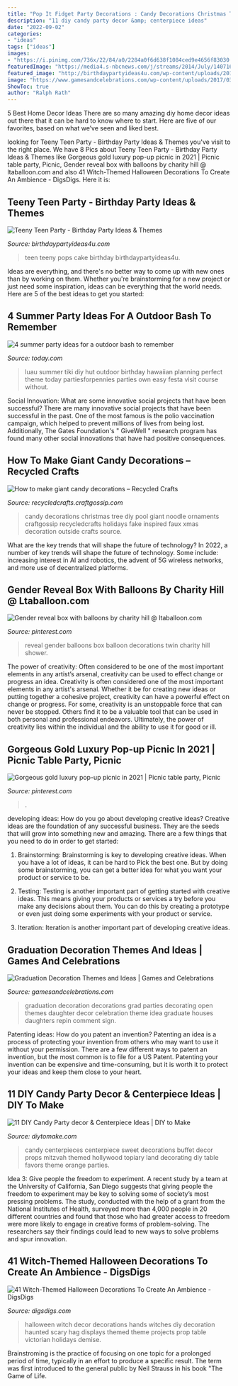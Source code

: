 ```yaml
---
title: "Pop It Fidget Party Decorations : Candy Decorations Christmas Tree Diy Pool Giant Noodle Ornaments Craftgossip Recycledcrafts Holidays Fake Inspired Faux Xmas Decoration Outside Crafts Source"
description: "11 diy candy party decor &amp; centerpiece ideas"
date: "2022-09-02"
categories:
- "ideas"
tags: ["ideas"]
images:
- "https://i.pinimg.com/736x/22/84/a0/2284a0f6d638f1084ced9e4656f83030.jpg"
featuredImage: "https://media4.s-nbcnews.com/j/streams/2014/July/140716/1D274906374899-tiki.fit-760w.jpg"
featured_image: "http://birthdaypartyideas4u.com/wp-content/uploads/2016/10/Teeny-Teen-Party-Cake-Pops.jpg"
image: "https://www.gamesandcelebrations.com/wp-content/uploads/2017/03/Graduation-Decorations-1024x768.jpg"
ShowToc: true
author: "Ralph Rath"
---
```



5 Best Home Decor Ideas
There are so many amazing diy home decor ideas out there that it can be hard to know where to start. Here are five of our favorites, based on what we’ve seen and liked best.

	

		
looking for Teeny Teen Party - Birthday Party Ideas &amp; Themes you've visit to the right place. We have 8 Pics about Teeny Teen Party - Birthday Party Ideas &amp; Themes like Gorgeous gold luxury pop-up picnic in 2021 | Picnic table party, Picnic, Gender reveal box with balloons by charity hill @ ltaballoon.com and also 41 Witch-Themed Halloween Decorations To Create An Ambience - DigsDigs. Here it is:
		
    
## Teeny Teen Party - Birthday Party Ideas &amp; Themes

<img loading=lazy src="http://birthdaypartyideas4u.com/wp-content/uploads/2016/10/Teeny-Teen-Party-Cake-Pops.jpg" onerror="this.onerror=null;this.src='https://tse2.mm.bing.net/th?id=OIP.qazJQYg5gqYu3zeejqK40QHaLH&amp;pid=15.1';" alt="Teeny Teen Party - Birthday Party Ideas &amp; Themes">

_Source: birthdaypartyideas4u.com_

>teen teeny pops cake birthday birthdaypartyideas4u. 

	

Ideas are everything, and there's no better way to come up with new ones than by working on them. Whether you're brainstorming for a new project or just need some inspiration, ideas can be everything that the world needs. Here are 5 of the best ideas to get you started: 

    
## 4 Summer Party Ideas For A Outdoor Bash To Remember

<img loading=lazy src="https://media4.s-nbcnews.com/j/streams/2014/July/140716/1D274906374899-tiki.fit-760w.jpg" onerror="this.onerror=null;this.src='https://tse1.mm.bing.net/th?id=OIP.nQirCKzcPucPROQyxzD5YwHaLH&amp;pid=15.1';" alt="4 summer party ideas for a outdoor bash to remember">

_Source: today.com_

>luau summer tiki diy hut outdoor birthday hawaiian planning perfect theme today partiesforpennies parties own easy festa visit course without. 

	

Social Innovation: What are some innovative social projects that have been successful?
There are many innovative social projects that have been successful in the past. One of the most famous is the polio vaccination campaign, which helped to prevent millions of lives from being lost. Additionally, The Gates Foundation's " GiveWell " research program has found many other social innovations that have had positive consequences.

    
## How To Make Giant Candy Decorations – Recycled Crafts

<img loading=lazy src="https://i0.wp.com/recycledcrafts.craftgossip.com/files/2015/07/tree-candy.jpg?fit=569%2C808" onerror="this.onerror=null;this.src='https://tse1.mm.bing.net/th?id=OIP.iTbx_GA0nTImC0VNQ7_ugwHaKh&amp;pid=15.1';" alt="How to make giant candy decorations – Recycled Crafts">

_Source: recycledcrafts.craftgossip.com_

>candy decorations christmas tree diy pool giant noodle ornaments craftgossip recycledcrafts holidays fake inspired faux xmas decoration outside crafts source. 

	

What are the key trends that will shape the future of technology?
In 2022, a number of key trends will shape the future of technology. Some include: increasing interest in AI and robotics, the advent of 5G wireless networks, and more use of decentralized platforms.

    
## Gender Reveal Box With Balloons By Charity Hill @ Ltaballoon.com

<img loading=lazy src="https://i.pinimg.com/736x/b6/76/c1/b676c195c4ad5cd8770eafac5b5b2a93--gender-reveal-balloon-box-gender-reveal-food-ideas.jpg" onerror="this.onerror=null;this.src='https://tse3.mm.bing.net/th?id=OIP.ga4SQ9oVw-HuIVLRSBzXoQHaJ3&amp;pid=15.1';" alt="Gender reveal box with balloons by charity hill @ ltaballoon.com">

_Source: pinterest.com_

>reveal gender balloons box balloon decorations twin charity hill shower. 

	

The power of creativity: Often considered to be one of the most important elements in any artist’s arsenal, creativity can be used to effect change or progress an idea.
Creativity is often considered one of the most important elements in any artist's arsenal. Whether it be for creating new ideas or putting together a cohesive project, creativity can have a powerful effect on change or progress. For some, creativity is an unstoppable force that can never be stopped. Others find it to be a valuable tool that can be used in both personal and professional endeavors. Ultimately, the power of creativity lies within the individual and the ability to use it for good or ill.

    
## Gorgeous Gold Luxury Pop-up Picnic In 2021 | Picnic Table Party, Picnic

<img loading=lazy src="https://i.pinimg.com/736x/22/84/a0/2284a0f6d638f1084ced9e4656f83030.jpg" onerror="this.onerror=null;this.src='https://tse4.mm.bing.net/th?id=OIP.fnFsmTxBTd4o2-3ii8QEfQHaLH&amp;pid=15.1';" alt="Gorgeous gold luxury pop-up picnic in 2021 | Picnic table party, Picnic">

_Source: pinterest.com_

>. 

	

developing ideas: How do you go about developing creative ideas?
Creative ideas are the foundation of any successful business. They are the seeds that will grow into something new and amazing. There are a few things that you need to do in order to get started:
1. Brainstorming: Brainstorming is key to developing creative ideas. When you have a lot of ideas, it can be hard to Pick the best one. But by doing some brainstorming, you can get a better idea for what you want your product or service to be.

2. Testing: Testing is another important part of getting started with creative ideas. This means giving your products or services a try before you make any decisions about them. You can do this by creating a prototype or even just doing some experiments with your product or service.

3. Iteration: Iteration is another important part of developing creative ideas.

    
## Graduation Decoration Themes And Ideas | Games And Celebrations

<img loading=lazy src="https://www.gamesandcelebrations.com/wp-content/uploads/2017/03/Graduation-Decorations-1024x768.jpg" onerror="this.onerror=null;this.src='https://tse4.mm.bing.net/th?id=OIP.32kPd8GkWkhut45OCzki3AHaFj&amp;pid=15.1';" alt="Graduation Decoration Themes and Ideas | Games and Celebrations">

_Source: gamesandcelebrations.com_

>graduation decoration decorations grad parties decorating open themes daughter decor celebration theme idea graduate houses daughters repin comment sign. 

	

Patenting ideas: How do you patent an invention?
Patenting an idea is a process of protecting your invention from others who may want to use it without your permission. There are a few different ways to patent an invention, but the most common is to file for a US Patent. Patenting your invention can be expensive and time-consuming, but it is worth it to protect your ideas and keep them close to your heart.

    
## 11 DIY Candy Party Decor &amp; Centerpiece Ideas | DIY To Make

<img loading=lazy src="http://www.diytomake.com/wp-content/uploads/2015/10/Candy-Centerpieces-For-Sweet.jpg" onerror="this.onerror=null;this.src='https://tse3.mm.bing.net/th?id=OIP.Qvs1L0Z_pgKRzsjEo5oxrwHaFb&amp;pid=15.1';" alt="11 DIY Candy Party decor &amp; Centerpiece Ideas | DIY to Make">

_Source: diytomake.com_

>candy centerpieces centerpiece sweet decorations buffet decor props mitzvah themed hollywood topiary land decorating diy table favors theme orange parties. 

	

Idea 3: Give people the freedom to experiment.
A recent study by a team at the University of California, San Diego suggests that giving people the freedom to experiment may be key to solving some of society’s most pressing problems. The study, conducted with the help of a grant from the National Institutes of Health, surveyed more than 4,000 people in 20 different countries and found that those who had greater access to freedom were more likely to engage in creative forms of problem-solving. The researchers say their findings could lead to new ways to solve problems and spur innovation.

    
## 41 Witch-Themed Halloween Decorations To Create An Ambience - DigsDigs

<img loading=lazy src="https://www.digsdigs.com/photos/2016/09/35-witchs-hands-over-some-furniture-is-a-simple-and-nice-decor-idea.jpg" onerror="this.onerror=null;this.src='https://tse3.mm.bing.net/th?id=OIP.X1YZQ_VNjFHe5DRZxtlRGAHaNS&amp;pid=15.1';" alt="41 Witch-Themed Halloween Decorations To Create An Ambience - DigsDigs">

_Source: digsdigs.com_

>halloween witch decor decorations hands witches diy decoration haunted scary hag displays themed theme projects prop table victorian holidays demise. 

	

Brainstroming is the practice of focusing on one topic for a prolonged period of time, typically in an effort to produce a specific result. The term was first introduced to the general public by Neil Strauss in his book "The Game of Life.

